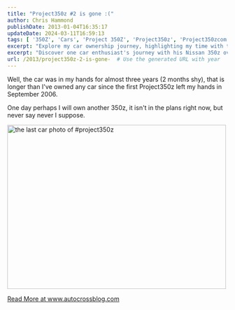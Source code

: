 ```yaml
---
title: "Project350z #2 is gone :("
author: Chris Hammond
publishDate: 2013-01-04T16:35:17
updateDate: 2024-03-11T16:59:13
tags: [ '350Z', 'Cars', 'Project 350Z', 'Project350z', 'Project350zcom' ]
excerpt: "Explore my car ownership journey, highlighting my time with the Project350z. While no future plans, one can never say never to owning another 350z."
excerpt: "Discover one car enthusiast's journey with his Nissan 350z over almost three years. Will he own another one? Find out more at www.autocrossblog.com."
url: /2013/project350z-2-is-gone-  # Use the generated URL with year
---
```

<p>Well, the car was in my hands for almost three years (2 months shy), that is longer than I&#39;ve owned any car since the first Project350z left my hands in September 2006.</p>  <p>One day perhaps I will own another 350z, it isn&#39;t in the plans right now, but never say never I suppose.</p>  <p><a href="https://www.flickr.com/photos/chammond/8212015143/" style="font: inherit;" title="the last car photo of #project350z by chrishammond, on Flickr"><img alt="the last car photo of #project350z" height="375" src="https://farm9.staticflickr.com/8349/8212015143_91b72d00ac.jpg" style="font: inherit;" width="500" /></a></p>  <a href="https://www.autocrossblog.com/project350z-2-is-gone">Read More at www.autocrossblog.com</a>

